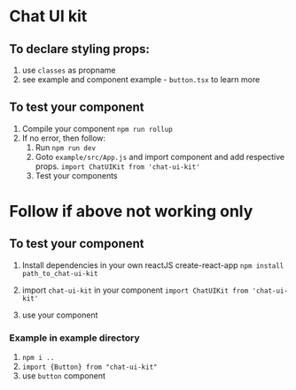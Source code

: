 # Chat UI kit

## To declare styling props:
1. use `classes` as propname
2. see example and component example - `button.tsx` to learn more
## To test your component
1. Compile your component
`npm run rollup`
2. If no error, then follow:
	1. Run `npm run dev`
	2. Goto `example/src/App.js` and import component and add respective props.
	`import ChatUIKit from 'chat-ui-kit'`
	3. Test your components

# Follow if above not working only
## To test your component
1. Install dependencies in your own reactJS create-react-app
`npm install path_to_chat-ui-kit`

2. import `chat-ui-kit` in your component
`import ChatUIKit from 'chat-ui-kit'`

3. use your component

### Example in example directory
1. `npm i ..`
2. `import {Button} from "chat-ui-kit"`
3. use `button` component